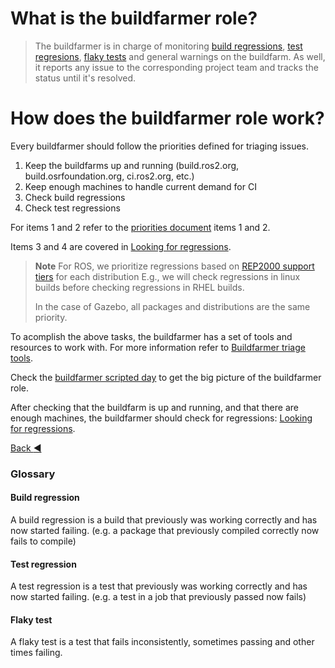 # What is the buildfarmer role?

> The buildfarmer is in charge of monitoring [build regressions](#build-regression), [test regresions](#test-regression), [flaky tests](#flaky-test) and general warnings on the buildfarm. As well, it reports any issue to the corresponding project team and tracks the status until it's resolved.

# How does the buildfarmer role work?

Every buildfarmer should follow the priorities defined for triaging issues.

1. Keep the buildfarms up and running (build.ros2.org, build.osrfoundation.org, ci.ros2.org, etc.)
2. Keep enough machines to handle current demand for CI
3. Check build regressions 
4. Check test regressions

For items 1 and 2 refer to the [priorities document](../../docs/priorities.md#priorities) items 1 and 2.

Items 3 and 4 are covered in [Looking for regressions](./looking_for_regressions.md).

> **Note**
> For ROS, we prioritize regressions based on [REP2000 support tiers](https://github.com/ros-infrastructure/rep/blob/master/rep-2000.rst#support-tiers) for each distribution
> E.g., we will check regressions in linux builds before checking regressions in RHEL builds.
> 
> In the case of Gazebo, all packages and distributions are the same priority.

To acomplish the above tasks, the buildfarmer has a set of tools and resources to work with. For more information refer to [Buildfarmer triage tools](./buildfarmer_triage_tools.md).

Check the [buildfarmer scripted day](./scripted_buildfarm_day.md) to get the big picture of the buildfarmer role.

After checking that the buildfarm is up and running, and that there are enough machines, the buildfarmer should check for regressions:  [Looking for regressions](./looking_for_regressions.md).

[Back :arrow_backward: ](../index.md)


### Glossary

#### Build regression

A build regression is a build that previously was working correctly and has now started failing. (e.g. a package that previously compiled correctly now fails to compile)

#### Test regression

A test regression is a test that previously was working correctly and has now started failing. (e.g. a test in a job that previously passed now fails)

#### Flaky test

A flaky test is a test that fails inconsistently, sometimes passing and other times failing.
